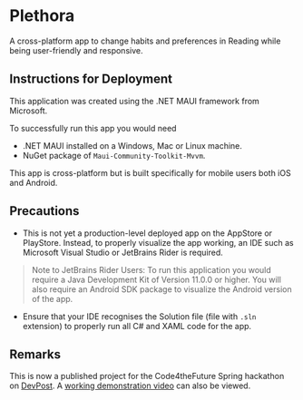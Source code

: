 # Plethora

A cross-platform app to change habits and preferences in Reading
while being user-friendly and responsive.

## Instructions for Deployment

This application was created using the .NET MAUI framework
from Microsoft.

To successfully run this app you would need

- .NET MAUI installed on a Windows, Mac or Linux machine.
- NuGet package of `Maui-Community-Toolkit-Mvvm`.

This app is cross-platform but is built specifically for mobile
users both iOS and Android.

## Precautions

- This is not yet a production-level deployed app on the AppStore or PlayStore.
Instead, to properly visualize the app working, an IDE such as Microsoft Visual Studio or
JetBrains Rider is required.

> Note to JetBrains Rider Users: To run this application you would require
> a Java Development Kit of Version 11.0.0 or higher. You will also require an Android SDK package
> to visualize the Android version of the app.

- Ensure that your IDE recognises the Solution file (file with `.sln` extension) to properly run all
C# and XAML code for the app.

## Remarks

This is now a published project for the Code4theFuture Spring hackathon on [DevPost](devpost.com). A [working demonstration video](https://www.youtube.com/watch?v=G67ksZ00ZQo) can also be viewed.
